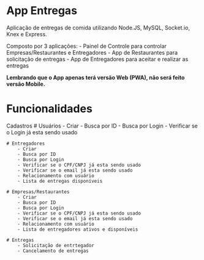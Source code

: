 # App Entregas

Aplicação de entregas de comida utilizando Node.JS, MySQL, Socket.io, Knex e Express.

Composto por 3 aplicações:
    - Painel de Controle para controlar Empresas/Restaurantes e Entregadores
    - App de Restaurantes para solicitação de entregas
    - App de Entregadores para aceitar e realizar as entregas

**Lembrando que o App apenas terá versão Web (PWA), não será feito versão Mobile.**


# Funcionalidades

Cadastros
    # Usuários
        - Criar
        - Busca por ID
        - Busca por Login
        - Verificar se o Login já esta sendo usado

    # Entregadores
        - Criar
        - Busca por ID
        - Busca por Login
        - Verificar se o CPF/CNPJ já esta sendo usado
        - Verificar se o email já esta sendo usado
        - Relacionamento com usuário
        - Lista de entregas disponíveis

    # Empresas/Restaurantes
        - Criar
        - Busca por ID
        - Busca por Login
        - Verificar se o CPF/CNPJ já esta sendo usado
        - Verificar se o email já esta sendo usado
        - Relacionamento com usuário
        - Lista de entregadores ativos e disponíveis

    # Entregas
        - Solicitação de entrtegador
        - Cancelamento de entregas
